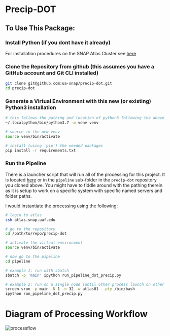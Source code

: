 # Precip-DOT

## To Use This Package:

### Install Python (if you dont have it already)
For installation procedures on the SNAP Atlas Cluster see [here](https://github.com/ua-snap/precip-dot/blob/master/other_scripts/How_To_Install_and_Use_Python_on_Atlas.md)

### Clone the Repository from github (this assumes you have a GitHub account and Git CLI installed)
```sh
git clone git@github.com:ua-snap/precip-dot.git
cd precip-dot
```

### Generate a Virtual Environment with this new (or existing) Python3 installation
```sh
# this follows the pathing and location of python3 following the above install steps
~/.localpython/bin/python3.7 -m venv venv

# source in the new venv
source venv/bin/activate

# install (using `pip`) the needed packages
pip install -r requirements.txt
```

### Run the Pipeline
There is a launcher script that will run all of the processing for this project.  It is located [here](https://github.com/ua-snap/precip-dot/blob/master/pipeline/run_pipeline_dot_precip.py) or in the `pipeline` sub-folder in the `precip-dot` repository you cloned above. You might have to fiddle around with the pathing therein as it is setup to work on a specific system with specific named servers and folder paths.

I would instantiate the processing using the following:

```sh
# login to atlas
ssh atlas.snap.uaf.edu

# go to the repository
cd /path/to/repo/precip-dot

# activate the virtual environment
source venv/bin/activate

# now go to the pipeline
cd pipeline

# example 1: run with sbatch
sbatch -p 'main' ipython run_pipeline_dot_precip.py

# example 2: run on a single node (until other process launch on other nodes)
screen srun -p main -N 1 -n 32 -w atlas01 --pty /bin/bash
ipython run_pipeline_dot_precip.py

``` 

# Diagram of Processing Workflow

![processflow](https://github.com/ua-snap/precip-dot/blob/master/documents/DOT_Project_ProcessFlow.png)
